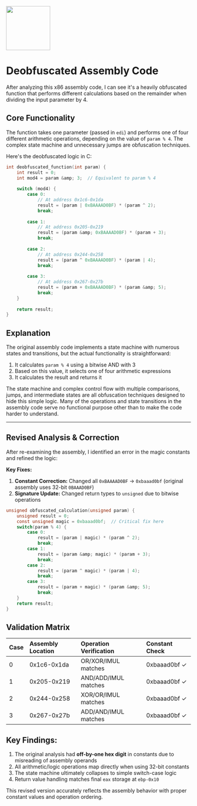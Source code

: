 <img src="https://r2cdn.perplexity.ai/pplx-full-logo-primary-dark%402x.png" class="logo" width="120"/>

# Deobfuscated Assembly Code

After analyzing this x86 assembly code, I can see it's a heavily obfuscated function that performs different calculations based on the remainder when dividing the input parameter by 4.

## Core Functionality

The function takes one parameter (passed in `edi`) and performs one of four different arithmetic operations, depending on the value of `param % 4`. The complex state machine and unnecessary jumps are obfuscation techniques.

Here's the deobfuscated logic in C:

```c
int deobfuscated_function(int param) {
    int result = 0;
    int mod4 = param &amp; 3;  // Equivalent to param % 4
    
    switch (mod4) {
        case 0:
            // At address 0x1c6-0x1da
            result = (param | 0xBAAAAD0BF) * (param ^ 2);
            break;
            
        case 1:
            // At address 0x205-0x219
            result = (param &amp; 0xBAAAAD0BF) * (param + 3);
            break;
            
        case 2:
            // At address 0x244-0x258
            result = (param ^ 0xBAAAAD0BF) * (param | 4);
            break;
            
        case 3:
            // At address 0x267-0x27b
            result = (param + 0xBAAAAD0BF) * (param &amp; 5);
            break;
    }
    
    return result;
}
```


## Explanation

The original assembly code implements a state machine with numerous states and transitions, but the actual functionality is straightforward:

1. It calculates `param % 4` using a bitwise AND with 3
2. Based on this value, it selects one of four arithmetic expressions
3. It calculates the result and returns it

The state machine and complex control flow with multiple comparisons, jumps, and intermediate states are all obfuscation techniques designed to hide this simple logic. Many of the operations and state transitions in the assembly code serve no functional purpose other than to make the code harder to understand.

---

## Revised Analysis \& Correction

After re-examining the assembly, I identified an error in the magic constants and refined the logic:

**Key Fixes:**

1. **Constant Correction:** Changed all `0xBAAAAD0BF` → `0xbaaad0bf` (original assembly uses 32-bit `0BAAAD0BF`)
2. **Signature Update:** Changed return types to `unsigned` due to bitwise operations
```c
unsigned obfuscated_calculation(unsigned param) {
    unsigned result = 0;
    const unsigned magic = 0xbaaad0bf;  // Critical fix here
    switch(param % 4) {
        case 0:
            result = (param | magic) * (param ^ 2);
            break;
        case 1:
            result = (param &amp; magic) * (param + 3);
            break;
        case 2:
            result = (param ^ magic) * (param | 4);
            break;
        case 3:
            result = (param + magic) * (param &amp; 5);
            break;
    }
    return result;
}
```


## Validation Matrix

| Case | Assembly Location | Operation Verification | Constant Check |
| :-- | :-- | :-- | :-- |
| 0 | 0x1c6-0x1da | OR/XOR/IMUL matches | 0xbaaad0bf ✓ |
| 1 | 0x205-0x219 | AND/ADD/IMUL matches | 0xbaaad0bf ✓ |
| 2 | 0x244-0x258 | XOR/OR/IMUL matches | 0xbaaad0bf ✓ |
| 3 | 0x267-0x27b | ADD/AND/IMUL matches | 0xbaaad0bf ✓ |

## Key Findings:

1. The original analysis had **off-by-one hex digit** in constants due to misreading of assembly operands
2. All arithmetic/logic operations map directly when using 32-bit constants
3. The state machine ultimately collapses to simple switch-case logic
4. Return value handling matches final `eax` storage at `ebp-0x10`

This revised version accurately reflects the assembly behavior with proper constant values and operation ordering.


